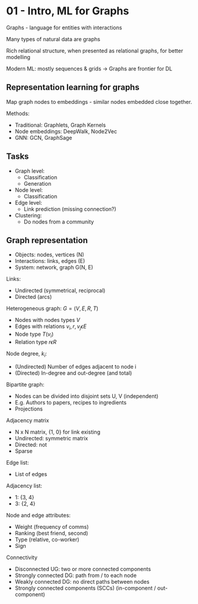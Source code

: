 # 01 - Intro, ML for Graphs

Graphs - language for entities with interactions

Many types of natural data are graphs

Rich relational structure, when presented as relational graphs, for better modelling

Modern ML: mostly sequences & grids -> Graphs are frontier for DL


## Representation learning for graphs

Map graph nodes to embeddings - similar nodes embedded close together.

Methods:

- Traditional: Graphlets, Graph Kernels
- Node embeddings: DeepWalk, Node2Vec
- GNN: GCN, GraphSage


## Tasks

- Graph level:
	- Classification
	- Generation
- Node level:
	- Classification
- Edge level:
	- Link prediction (missing connection?)
- Clustering:
	- Do nodes from a community

## Graph representation

- Objects: nodes, vertices (N)
- Interactions: links, edges (E)
- System: network, graph G(N, E)

Links:
- Undirected (symmetrical, reciprocal)
- Directed (arcs)

Heterogeneous graph: $G = (V, E, R, T)$
- Nodes with nodes types $V$
- Edges with relations $v_i, r, v_j \epsilon E$
- Node type $T(v_i)$
- Relation type $r \epsilon R$

Node degree, $k_i$:
- (Undirected) Number of edges adjacent to node i
- (Directed) In-degree and out-degree (and total)

Bipartite graph:
- Nodes can be divided into disjoint sets U, V (independent)
- E.g. Authors to papers, recipes to ingredients
- Projections

Adjacency matrix
- N x N matrix, {1, 0} for link existing
- Undirected: symmetric matrix
- Directed: not
- Sparse

Edge list:
- List of edges

Adjacency list:
- 1: {3, 4}
- 3: {2, 4}

Node and edge attributes:
- Weight (frequency of comms)
- Ranking (best friend, second)
- Type (relative, co-worker)
- Sign

Connectivity
- Disconnected UG: two or more connected components
- Strongly connected DG: path from / to each node
- Weakly connected DG: no direct paths between nodes
- Strongly connected components (SCCs) (in-component / out-component)
